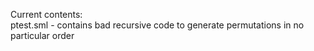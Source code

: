Current contents: <br/>
ptest.sml - contains bad recursive code to generate permutations
            in no particular order

